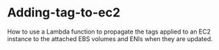 # Adding-tag-to-ec2
How to use a Lambda function to propagate the tags applied to an EC2 instance to the attached EBS volumes and ENIs when they are updated.
